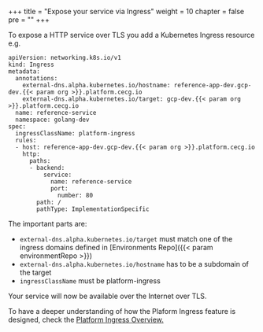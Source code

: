 +++
title = "Expose your service via Ingress"
weight = 10
chapter = false
pre = ""
+++

To expose a HTTP service over TLS you add a Kubernetes Ingress resource e.g.

```
apiVersion: networking.k8s.io/v1
kind: Ingress
metadata:
  annotations:
    external-dns.alpha.kubernetes.io/hostname: reference-app-dev.gcp-dev.{{< param org >}}.platform.cecg.io
    external-dns.alpha.kubernetes.io/target: gcp-dev.{{< param org >}}.platform.cecg.io
  name: reference-service
  namespace: golang-dev
spec:
  ingressClassName: platform-ingress
  rules:
  - host: reference-app-dev.gcp-dev.{{< param org >}}.platform.cecg.io
    http:
      paths:
      - backend:
          service:
            name: reference-service
            port:
              number: 80
        path: /
        pathType: ImplementationSpecific
```

The important parts are:

* `external-dns.alpha.kubernetes.io/target` must match one of the ingress domains defined in [Environments Repo]({{< param environmentRepo >}})
* `external-dns.alpha.kubernetes.io/hostname` has to be a subdomain of the target
* `ingressClassName` must be platform-ingress 

Your service will now be available over the Internet over TLS.

To have a deeper understanding of how the Plaform Ingress feature is designed, check the [Platform Ingress Overview.](../platform/platform-ingress.md)